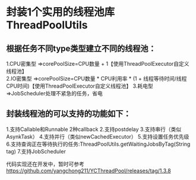 # 封装1个实用的线程池库ThreadPoolUtils 
## 根据任务不同type类型建立不同的线程池：
1.CPU密集型 =>corePoolSize=CPU数量 + 1【使用ThreadPoolExecutor自定义线程池】  
2.IO密集型 =>corePoolSize=CPU数量 * CPU利用率 * (1 + 线程等待时间/线程CPU时间)【使用ThreadPoolExecutor自定义线程池】
3.耗电型 =>JobScheduler处理不紧急的任务，省电
## 封装线程池的可以支持的功能如下：														
1.支持Callable和Runnable 2种callback
2.支持postdelay
3.支持串行（类似AsynkTask）
4.支持并行（类似newCachedExecutor）
5.支持设置任务优先级
6.支持查询正在等待执行的任务:ThreadPoolUtils.getWaitingJobsByTag(String tag)	
7.支持JobScheduler

代码实现还在开发中，暂时可参考 https://github.com/yangchong211/YCThreadPool/releases/tag/1.3.8
